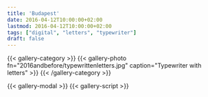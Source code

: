```yaml
---
title: 'Budapest'
date: 2016-04-12T10:00:00+02:00
lastmod: 2016-04-12T10:00:00+02:00
tags: ["digital", "letters", "typewriter"]
draft: false
---
```

{{< gallery-category >}}
    {{< gallery-photo fn="2016andbefore/typewrittenletters.jpg" caption="Typewriter with letters" >}}
{{< /gallery-category >}}

{{< gallery-modal >}}
{{< gallery-script >}}
<!--more-->
